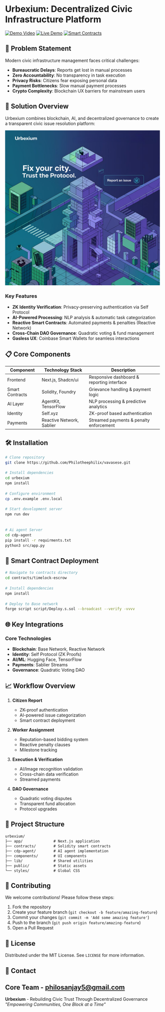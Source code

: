 
# Urbexium: Decentralized Civic Infrastructure Platform

[![Demo Video](https://img.shields.io/badge/Demo-Video-blue)](https://youtu.be/wxGTL2fb3Rs)
[![Live Demo](https://img.shields.io/badge/Live-Demo-brightgreen)](https://vavasese.vercel.app/)
[![Smart Contracts](https://img.shields.io/badge/Smart_Contracts-Etherscan-orange)](https://sepolia.etherscan.io/address/0xC27FDbDD15bfbB3dE40926fcc5869cd29b5C7D5F)

## 🌟 Problem Statement

Modern civic infrastructure management faces critical challenges:
- **Bureaucratic Delays**: Reports get lost in manual processes
- **Zero Accountability**: No transparency in task execution
- **Privacy Risks**: Citizens fear exposing personal data
- **Payment Bottlenecks**: Slow manual payment processes
- **Crypto Complexity**: Blockchain UX barriers for mainstream users

## 🚀 Solution Overview

Urbexium combines blockchain, AI, and decentralized governance to create a transparent civic issue resolution platform:

![System Architecture](public/landing_image.png)

### Key Features
- **ZK Identity Verification**: Privacy-preserving authentication via Self Protocol
- **AI-Powered Processing**: NLP analysis & automatic task categorization
- **Reactive Smart Contracts**: Automated payments & penalties (Reactive Network)
- **Cross-Chain DAO Governance**: Quadratic voting & fund management
- **Gasless UX**: Coinbase Smart Wallets for seamless interactions

## 📋 Core Components

| Component | Technology Stack | Description |
|-----------|------------------|-------------|
| Frontend  | Next.js, Shadcn/ui | Responsive dashboard & reporting interface |
| Smart Contracts | Solidity, Foundry | Grievance handling & payment logic |
| AI Layer  | AgentKit, TensorFlow | NLP processing & predictive analytics |
| Identity  | Self.xyz | ZK-proof based authentication |
| Payments  | Reactive Network, Sablier | Streamed payments & penalty enforcement |

## 🛠️ Installation

```bash
# Clone repository
git clone https://github.com/Philotheephilix/vavasese.git

# Install dependencies
cd urbexium
npm install

# Configure environment
cp .env.example .env.local

# Start development server
npm run dev


# Ai agent Server
cd cdp-agent
pip install -r requirments.txt
python3 src/app.py

```
## 📜 Smart Contract Deployment

```bash
# Navigate to contracts directory
cd contracts/timelock-escrow

# Install dependencies
npm install

# Deploy to Base network
forge script script/Deploy.s.sol --broadcast --verify -vvvv
```

## 🌐 Key Integrations

### Core Technologies
- **Blockchain**: Base Network, Reactive Network
- **Identity**: Self Protocol (ZK Proofs)
- **AI/ML**: Hugging Face, TensorFlow
- **Payments**: Sablier Streams
- **Governance**: Quadratic Voting DAO

## 📈 Workflow Overview

1. **Citizen Report**
   - ZK-proof authentication
   - AI-powered issue categorization
   - Smart contract deployment

2. **Worker Assignment**
   - Reputation-based bidding system
   - Reactive penalty clauses
   - Milestone tracking

3. **Execution & Verification**
   - AI/Image recognition validation
   - Cross-chain data verification
   - Streamed payments

4. **DAO Governance**
   - Quadratic voting disputes
   - Transparent fund allocation
   - Protocol upgrades

## 📂 Project Structure

```
urbexium/
├── app/              # Next.js application
├── contracts/        # Solidity smart contracts
├── cdp-agent/        # AI agent implementation
├── components/       # UI components
├── lib/              # Shared utilities
├── public/           # Static assets
└── styles/           # Global CSS
```

## 🤝 Contributing

We welcome contributions! Please follow these steps:
1. Fork the repository
2. Create your feature branch (`git checkout -b feature/amazing-feature`)
3. Commit your changes (`git commit -m 'Add some amazing feature'`)
4. Push to the branch (`git push origin feature/amazing-feature`)
5. Open a Pull Request

## 📄 License

Distributed under the MIT License. See `LICENSE` for more information.

## 📧 Contact

Core Team - [philosanjay5@gmail.com](mailto:philosanjay5@gmail.com)
---

**Urbexium** - Rebuilding Civic Trust Through Decentralized Governance  
*"Empowering Communities, One Block at a Time"*
